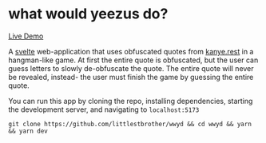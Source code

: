 # what would yeezus do?


[Live Demo](https://ww-yeezus-do.net)


A [svelte](https://svelte.dev/) web-application that uses obfuscated quotes from [kanye.rest](http://kanye.rest) in a hangman-like game. At first the entire quote is obfuscated, but the user can guess letters to slowly de-obfuscate the quote. The entire quote will never be revealed, instead- the user must finish the game by guessing the entire quote.

You can run this app by cloning the repo, installing dependencies, starting the development server, and navigating to `localhost:5173`

`git clone https://github.com/littlestbrother/wwyd && cd wwyd && yarn && yarn dev`